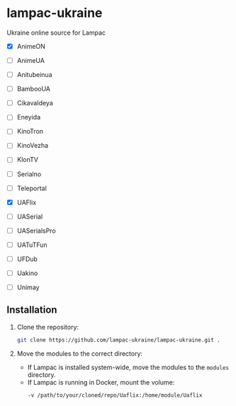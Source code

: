 # lampac-ukraine
Ukraine online source for Lampac


- [x] AnimeON
- [ ] AnimeUA
- [ ] Anitubeinua
- [ ] BambooUA
- [ ] CikavaIdeya
- [ ] Eneyida
- [ ] KinoTron
- [ ] KinoVezha
- [ ] KlonTV
- [ ] Serialno
- [ ] Teleportal
- [x] UAFlix
- [ ] UASerial
- [ ] UASerialsPro
- [ ] UATuTFun
- [ ] UFDub
- [ ] Uakino
- [ ] Unimay


## Installation

1. Clone the repository:
   ```bash
   git clone https://github.com/lampac-ukraine/lampac-ukraine.git .
   ```

2. Move the modules to the correct directory:
   - If Lampac is installed system-wide, move the modules to the `modules` directory.
   - If Lampac is running in Docker, mount the volume:
     ```bash
     -v /path/to/your/cloned/repo/Uaflix:/home/module/Uaflix
     ```
